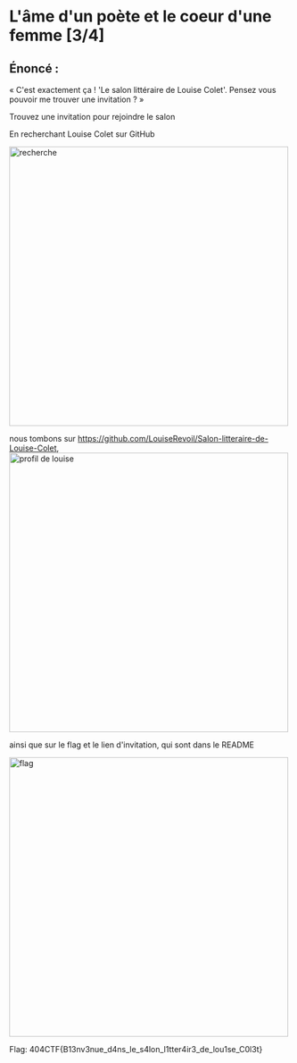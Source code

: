 # L'âme d'un poète et le coeur d'une femme [3/4]

## Énoncé :

« C'est exactement ça ! 'Le salon littéraire de Louise Colet'. Pensez vous pouvoir me trouver une invitation ? »

Trouvez une invitation pour rejoindre le salon

En recherchant Louise Colet sur GitHub

<img alt="recherche" src="search.jpg" width=500>

nous tombons sur https://github.com/LouiseRevoil/Salon-litteraire-de-Louise-Colet,
<img alt="profil de louise" src="louise.jpg" width=500>

ainsi que sur le flag et le lien d'invitation, qui sont dans le README

<img alt="flag" src="flag.jpg" width=500>

Flag: 404CTF{B13nv3nue_d4ns_le_s4lon_l1tter4ir3_de_lou1se_C0l3t}
